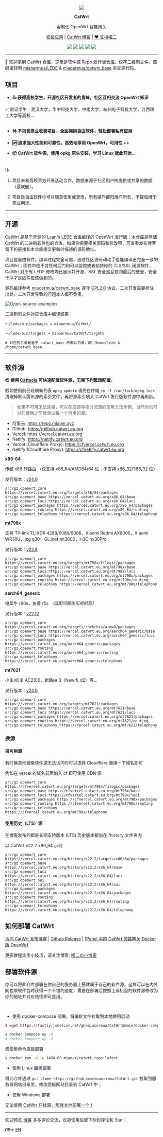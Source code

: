 <p align="center">
<img src="https://fastly.jsdelivr.net/gh/miaoermua/static@main/images/CatWrt_bannerlogo.jpg">
</p>

<p align="center">
<b>CatWrt</b>
</p>

<div align="center">

客制化 OpenWrt 智能网关

[安装应用](https://www.miaoer.net/posts/network/catwrt-install-application) | [CatWrt 博客](https://www.miaoer.net/posts/network/catwrt) | [❤️ 支持喵二](https://www.miaoer.net/sponsor)

[![](https://img.shields.io/badge/blog-@CatWrt.svg)](https://www.miaoer.net/network/catwrt)
[![](https://img.shields.io/github/v/release/miaoermua/CatWrt)](https://github.com/miaoermua/CatWrt/releases)
[![](https://img.shields.io/docker/stars/miaoer/catwrt-repo)](https://hub.docker.com/r/miaoer/catwrt-repo)
[![](https://img.shields.io/docker/image-size/miaoer/catwrt-repo)](https://hub.docker.com/r/miaoer/catwrt-repo)
[![](https://img.shields.io/github/last-commit/tensorflow/tensorflow.svg)](https://github.com/miaoermua/CatWrt/commits/main)

</div>

***

🐧 欢迎来到 CatWrt 仓库，这里是软件源 Repo 发行版仓库。仅存二级制文件，源码请转到 [miaoermua/LEDE](https://github.com/miaoermua/lede) & [miaoermua/catwrt_base](https://github.com/miaoermua/catwrt_base) 审查源代码。

## 项目

<!--
<img src="https://fastly.jsdelivr.net/gh/miaoermua/static@main/images/CatWrt_gh.jpg">
--->

- **👍 获得高校学生，开源社区开发者的青睐，社区互相交流 OpenWrt 知识**<br>

✅ 验证学生：武汉大学，华中科技大学，中南大学，杭州电子科技大学，江西理工大学等高校...<br><br>

- **🪅 不包含商业收费项目，全面拥抱自由软件，轻松部署私有应用**<br>

- **🆙 追求强大性能和可靠性，高效地享用 OpenWrt，可用性 ++**<br>

- **📦 CatWrt 软件源，使用 opkg 原生安装，学习 Linux 就此开始...**<br><br>

注:

1. 项目未和高校官方开展活动合作，数据来源于社区用户所提供或共享的数据（侵联删）。

2. 项目是自由软件你可以随意使用或更改，所有操作都归用户所有，不提倡用于商业用途。

***

## 开源

CatWrt 是基于开源的 [Lean's LEDE](https://github.com/coolsnowwolf/lede) 仓库编译的 OpenWrt 发行版；本仓库是存储 CatWrt 的二进制软件包的仓库，如果你需要相关源码和修改项，可查看发布博客留下的链接和本仓库提交更新时描述的源码地址。

项目是自由软件，编译过程完全可信，通过社区源码动动手也能编译出完全一致的 CatWrt；固件中绝不含任何后门和可以监控或者劫持你的 TLS/SSL 闭源软件，CatWrt 对所有 LEDE 修改均已展示并开源，SSL 安全是互联网最后的壁垒，安全干净才是固件应该做到的。

源码编译参考 [miaoermua/catwrt_base](https://github.com/miaoermua/catwrt_base) 遵守 [GPL2.0](https://github.com/miaoermua/CatWrt/blob/main/COPYING) 协议，二次开发需要标注出处，二次开发导致的问题本人概不负责。

![Open-source-examples](https://fastly.jsdelivr.net/gh/miaoermua/static@main/blog/23-02-28/opensource.jpg)

二进制包文件对应仓库中编译结果：

```
～/lede/bin/packages = miaoermua/CatWrt/

～/lede/bin/targets = miaoermua/CatWrt/targets

# 对应的目录是基于 catwrt_base 的默认目录，即 /home/lede & /home/catwrt_base
```

***

## 软件源

**😍 使用 [Cattools](https://www.miaoer.net/posts/blog/cattools) 可快速配置软件源，无需下列繁琐配置。**

假如使用前已经刷新列表 `opkg update` 请先在终端 `rm -f /var/lock/opkg.lock` 清理掉默认腾讯源的索引文件，再将源索引填入 CatWrt 发行版软件源中再刷新。

> 如果不可用无法连接，可以在底部寻找分流源的使用方法示例，当然你也可以在使用之前就测试每一个可用的源。

- 阿里云: https://repo.miaoer.xyz
- Github: https://github.catwrt.eu.org
- Vercel: https://vercel.catwrt.eu.org
- Netlify: https://netlify.catwrt.eu.org
- Vercel (Cloudflare Proxy): https://cfvercel.catwrt.eu.org
- Netlify (Cloudflare Proxy): https://cfnetlify.catwrt.eu.org

**x86-64**

传统 x86 软路由 （仅支持 x86_64/AMD64/64 位；不支持 x86_32/386/32 位）

发行版本：[v24.9](https://www.miaoer.net/posts/network/CatWrt.v24.9.amd64)

```mirrors
src/gz openwrt_core https://vercel.catwrt.eu.org/targets/x86/64/packages
src/gz openwrt_base https://vercel.catwrt.eu.org/x86_64/base
src/gz openwrt_luci https://vercel.catwrt.eu.org/x86_64/luci
src/gz openwrt_packages https://vercel.catwrt.eu.org/x86_64/packages
src/gz openwrt_routing https://vercel.catwrt.eu.org/x86_64/routing
src/gz openwrt_telephony https://vercel.catwrt.eu.org/x86_64/telephony
```

**mt798x**

支持 TP-link TL-XDR 4288/6086/6088，Xiaomi Redmi AX6000，Xiaomi WR30U，jcg q30，GL.inet mt3000，H3C nx30Pro

发行版本：[v23.8](https://www.miaoer.net/posts/network/catwrt.v23.8)

```mirrors
src/gz openwrt_core https://vercel.catwrt.eu.org/targets/mt798x/filogic/packages
src/gz openwrt_base https://vercel.catwrt.eu.org/mt798x/base
src/gz openwrt_luci https://vercel.catwrt.eu.org/mt798x/luci
src/gz openwrt_packages https://vercel.catwrt.eu.org/mt798x/packages
src/gz openwrt_routing https://vercel.catwrt.eu.org/mt798x/routing
src/gz openwrt_telephony https://vercel.catwrt.eu.org/mt798x/telephony
```

**aarch64_generic**

电犀牛 r66s，友善 r5s *（适配问题仅可用机型）*

发行版本：[v22.12](https://www.miaoer.net/posts/network/catwrt-v22.12-arm)

```mirrors
src/gz openwrt_core https://vercel.catwrt.eu.org/targets/rockchip/armv8/packages
src/gz openwrt_base https://vercel.catwrt.eu.org/aarch64_generic/base
src/gz openwrt_luci https://vercel.catwrt.eu.org/aarch64_generic/luci
src/gz openwrt_packages https://vercel.catwrt.eu.org/aarch64_generic/packages
src/gz openwrt_routing https://vercel.catwrt.eu.org/aarch64_generic/routing
src/gz openwrt_telephony https://vercel.catwrt.eu.org/aarch64_generic/telephony
```

**mt7621**

小米/红米 AC2100，新路由 3（Newifi_d2）等...

发行版本：[v24.9](https://www.miaoer.net/posts/network/CatWrt.v24.9.mt7621)

```mirrors
src/gz openwrt_core https://vercel.catwrt.eu.org/targets/mt7621/packages
src/gz openwrt_base https://vercel.catwrt.eu.org/mt7621/base
src/gz openwrt_luci https://vercel.catwrt.eu.org/mt7621/luci
src/gz openwrt_packages https://vercel.catwrt.eu.org/mt7621/packages
src/gz openwrt_routing https://vercel.catwrt.eu.org/mt7621/routing
src/gz openwrt_telephony https://vercel.catwrt.eu.org/mt7621/telephony
```

### 换源

#### 换可用源

有时候其他镜像软件源无法访问时可以选择 Cloudflare 替换一下域名即可

例如在 vercel 的域名前面加入 cf 即可使用 CDN 源

```mirrors
src/gz openwrt_core https://cfvercel.catwrt.eu.org/targets/mt798x/filogic/packages
src/gz openwrt_base https://cfvercel.catwrt.eu.org/mt798x/base
src/gz openwrt_luci https://cfvercel.catwrt.eu.org/mt798x/luci
src/gz openwrt_packages https://cfvercel.catwrt.eu.org/mt798x/packages
src/gz openwrt_routing https://cfvercel.catwrt.eu.org/mt798x/routing
src/gz openwrt_telephony https://cfvercel.catwrt.eu.org/mt798x/telephony
```

#### 使用历史（LTS）源

在博客发布的都是长期支持版本 (LTS) 历史版本都加在 /history 文件夹内

以 CatWrt.v22.2 x86_64 示例

```mirrors
src/gz openwrt_core https://vercel.catwrt.eu.org/history/v22.2/targets/x86/64/packages
src/gz openwrt_base https://vercel.catwrt.eu.org/history/v22.2/x86_64/base
src/gz openwrt_luci https://vercel.catwrt.eu.org/history/v22.2/x86_64/luci
src/gz openwrt_oui https://vercel.catwrt.eu.org/history/v22.2/x86_64/oui
src/gz openwrt_packages https://vercel.catwrt.eu.org/history/v22.2/x86_64/packages
src/gz openwrt_routing https://vercel.catwrt.eu.org/history/v22.2/x86_64/routing
src/gz openwrt_telephony https://vercel.catwrt.eu.org/history/v22.2/x86_64/telephony
```

## 如何部署 CatWrt

[访问 CatWrt 发布博客](https://www.miaoer.net/posts/network/catwrt) | [Github Release](https://github.com/miaoermua/CatWrt/releases) | [1Panel 中跑 CatWrt 旁路网关 Docker 版 OpenWrt](https://www.miaoer.net/posts/network/1panel-deploy-catwrt-rootfs)

更多教程实用小技巧，请关注博客: [喵二の小博客](https://www.miaoer.net)

## 部署软件源

你可以将此仓库部署在你自己的服务器上搭建属于自己的软件源，这样可以在内外网拉取软件包时获得一个不错的速度，需要在部署后按照上诉机型的软件源修改为你的地址并对应路径即可食用。

<br>

- 使用 docker-compose 部署，将编排文件拉取到本地使用启动

```bash
$ wget https://fastly.jsdelivr.net/gh/miaoermua/CatWrt@main/docker-compose.yml

$ docker compose up -d  
# docker-compose up -d
```

或使用命令直接部署

```bash
$ docker run -d -p 1480:80 miaoer/catwrt-repo:latest
```

- 使用 Linux 面板部署

将此仓库通过 `git clone https://github.com/miaoermua/CatWrt.git` 拉取到服务器网站目录里，修改面板网站目录到 CatWrt 中；

- 使用 Windows 部署

[无法使用 CatWrt 在线源，那就本地部署一个！](https://www.miaoer.net/posts/blog/windows-deploy-catwrt-repo)

***

欢迎预览 [博客](https://www.miaoer.net) 多多评论交流，欢迎使用后留下你的评论和 Star！

i18n: [EN](https://github.com/miaoermua/CatWrt/blob/main/README_EN.md)
